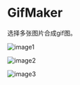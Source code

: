 # GifMaker

选择多张图片合成gif图。

![image1](https://github.com/LineChen/GifMaker/blob/master/screenshots/image1.png)

![image2](https://github.com/LineChen/GifMaker/blob/master/screenshots/image2.png)

![image3](https://github.com/LineChen/GifMaker/blob/master/screenshots/image3.png)

